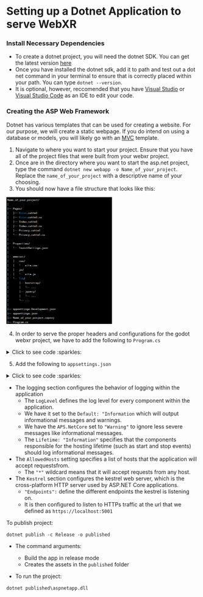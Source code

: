 # Setting up a Dotnet Application to serve WebXR

### Install Necessary Dependencies
- To create a dotnet project, you will need the dotnet SDK. You can get the latest version [here](https://dotnet.microsoft.com/en-us/download)
- Once you have installed the dotnet sdk, add it to path and test out a dot net command in your terminal to ensure that is correctly placed within your path. You can type `dotnet --version`.
- It is optional, however, reccomended that you have [Visual Studio](https://visualstudio.microsoft.com/#vs-section) or [Visual Studio Code](https://visualstudio.microsoft.com/#vscode-section) as an IDE to edit your code.

### Creating the ASP Web Framework
Dotnet has various templates that can be used for creating a website. For our purpose, we will create a static webpage. If you do intend on using a database or models, you will likely go with an [MVC](https://dotnet.microsoft.com/en-us/apps/aspnet/mvc) template.

1. Navigate to where you want to start your project. Ensure that you have all of the project files that were built from your webxr project.
2. Once are in the directory where you want to start the asp.net project, type the command `dotnet new webapp -o Name_of_your_project`. Replace the `name_of_your_project` with a descriptive name of your choosing.
3. You should now have a file structure that looks like this:
<img src = "Graphics/ASP_File_Layout.png" alt = "Image of the ASP.net file Structure" width = "55%">

4. In order to serve the proper headers and configurations for the godot webxr project, we have to add the following to `Program.cs`

<details>
    <summary>Click to see code :sparkles:</summary>


    using Microsoft.Extensions.Options;
    using Microsoft.AspNetCore.Builder;
    using Microsoft.Extensions.DependencyInjection;
    using Microsoft.AspNetCore.StaticFiles;

    var builder = WebApplication.CreateBuilder(args);

    // Add services to the container.
    // (Add any services you need here, like MVC, Razor Pages, etc.)
    builder.Services.AddRazorPages();

    var app = builder.Build();

    // Configure the HTTP request pipeline.
    if (!app.Environment.IsDevelopment())
    {
        app.UseExceptionHandler("/Error");
        // The default HSTS value is 30 days. You may want to change this for production scenarios, see https://aka.ms/aspnetcore-hsts.
        app.UseHsts();
    }

    app.UseHttpsRedirection();

    // Custom Middleware to set Cross-Origin Isolation headers
    app.Use(async (context, next) =>
    {
        context.Response.Headers.Add("Cross-Origin-Opener-Policy", "same-origin");
        context.Response.Headers.Add("Cross-Origin-Embedder-Policy", "require-corp");
        context.Response.Headers.Add("X-Content-Type-Options", "nosniff");
        await next();
    });

    // Configure MIME type mapping for JavaScript files
    var contentTypeProvider = new FileExtensionContentTypeProvider();
    // contentTypeProvider.Mappings[".js"] = "application/javascript"; // Set the MIME type for .js files
    if (!contentTypeProvider.Mappings.ContainsKey(".pck"))
    {
        contentTypeProvider.Mappings[".pck"] = "application/octet-stream";
    }

    app.UseDefaultFiles(new DefaultFilesOptions
    {
        DefaultFileNames = new List<string> { "index.html" } // Godot project's main HTML file
    });

    app.UseStaticFiles(new StaticFileOptions
    {
        ContentTypeProvider = contentTypeProvider
    });

    app.UseRouting();
    app.UseAuthorization();
    app.MapRazorPages();
    app.Run();
</details>

5. Add the following to `appsettings.json`
<details>
    <summary>Click to see code :sparkles:</summary>


        {
    "Logging": {
        "LogLevel": {
        "Default": "Information",
        "Microsoft.AspNetCore": "Warning",
        "Microsoft.Hosting.Lifetime": "Information"
        }
    },
    "AllowedHosts": "*",
    "Kestrel": {
        "Endpoints": {
        "Https":{
            "Url": "https://localhost:5001"
                }
            }
        }
    }

</details>

- The logging section configures the behavior of logging within the application
    - The `LogLevel` defines the log level for every component within the application.
    - We have it set to the `Default: "Information` which will output informational messages and warnings.
    - We have the `APS.NetCore` set to `"Warning"` to ignore less severe messages like informational messages.
    - The `Lifetime: "Information"` specifies that the components responsible for the hosting lifetime (such as start and stop events) should log informational messages.
- The `AllowedHosts` setting specifies a list of hosts that the application will accept requestsfrom.
    - The `"*"` wildcard means that it will accept requests from any host.
- The `Kestrel` section configures the kestrel web server, which is the cross-platform HTTP server used by ASP.NET Core applications.
    - `"Endpoints":` define the different endpoints the kestrel is listening on.
    - It is then configured to listen to HTTPs traffic at the url that we defined as `https://localhost:5001`

To publish project:
```
dotnet publish -c Release -o published
```
- The command arguments:
    - Build the app in release mode
    - Creates the assets in the `published` folder

- To run the project:
```
dotnet published\aspnetapp.dll
```


